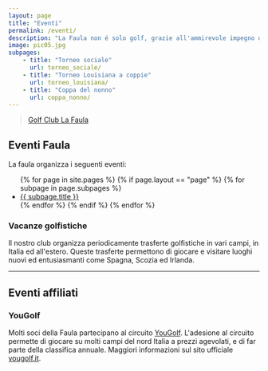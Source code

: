 ```yaml
---
layout: page
title: "Eventi"
permalink: /eventi/
description: "La Faula non é solo golf, grazie all'ammirevole impegno dei soci,  numerosi sono gli eventi e le trasferte che vengono organizzati"
image: pic05.jpg
subpages: 
    - title: "Torneo sociale"
      url: torneo_sociale/
    - title: "Torneo Louisiana a coppie"
      url: torneo_louisiana/
    - title: "Coppa del nonno"
      url: coppa_nonno/
---
```


<div class="fb-page image right 6u" data-href="https://www.facebook.com/golfudineclub/" data-tabs="events" data-width="500" data-height="" data-small-header="false" data-adapt-container-width="true" data-hide-cover="false" data-show-facepile="true"><blockquote cite="https://www.facebook.com/golfudineclub/" class="fb-xfbml-parse-ignore"><a href="https://www.facebook.com/golfudineclub/">Golf Club La Faula</a></blockquote></div>


## Eventi Faula

La faula organizza i seguenti eventi:

<ul>
{% for page in site.pages %}
	{% if page.layout == "page" %}
			{% for subpage in page.subpages %}
					<li><a href="{{ page.url | relative_url | append: subpage.url }}">{{ subpage.title }}</a></li>
			{% endfor %}
  {% endif %}
{% endfor %}
</ul>


### Vacanze golfistiche

Il nostro club organizza periodicamente trasferte golfistiche in vari campi, in Italia ed all'estero.
Queste trasferte permettono di giocare e visitare luoghi nuovi ed entusiasmanti come Spagna, Scozia ed Irlanda.

<hr>

## Eventi affiliati

### YouGolf

Molti soci della Faula partecipano al circuito [YouGolf](https://yougolf.it/).
L'adesione al circuito permette di giocare su molti campi del nord Italia a prezzi agevolati, e di far parte della classifica annuale.
Maggiori informazioni sul sito ufficiale [yougolf.it](https://yougolf.it).
